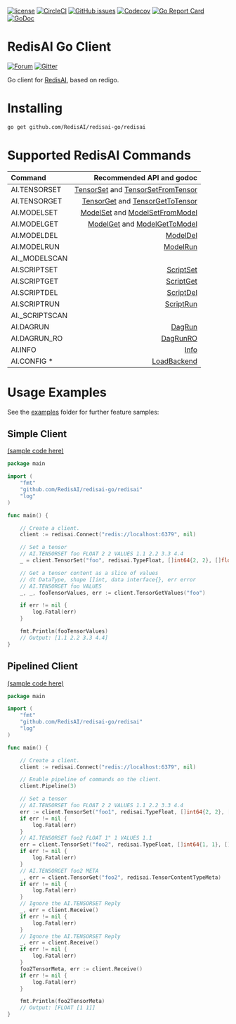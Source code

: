 [![license](https://img.shields.io/github/license/RediSearch/redisearch-go.svg)](https://github.com/RedisAI/redisai-go)
[![CircleCI](https://circleci.com/gh/RedisAI/redisai-go/tree/master.svg?style=svg)](https://circleci.com/gh/RedisAI/redisai-go/tree/master)
[![GitHub issues](https://img.shields.io/github/release/RedisAI/redisai-go.svg)](https://github.com/RedisAI/redisai-go/releases/latest)
[![Codecov](https://codecov.io/gh/RedisAI/redisai-go/branch/master/graph/badge.svg)](https://codecov.io/gh/RedisAI/redisai-go)
[![Go Report Card](https://goreportcard.com/badge/github.com/RedisAI/redisai-go)](https://goreportcard.com/report/github.com/RedisAI/redisai-go)
[![GoDoc](https://godoc.org/github.com/RedisAI/redisai-go?status.svg)](https://godoc.org/github.com/RedisAI/redisai-go)

# RedisAI Go Client
[![Forum](https://img.shields.io/badge/Forum-RedisAI-blue)](https://forum.redislabs.com/c/modules/redisai)
[![Gitter](https://badges.gitter.im/RedisLabs/RedisAI.svg)](https://gitter.im/RedisLabs/RedisAI?utm_source=badge&utm_medium=badge&utm_campaign=pr-badge)

Go client for [RedisAI](http://redisai.io), based on redigo.

# Installing 

```sh
go get github.com/RedisAI/redisai-go/redisai
```

# Supported RedisAI Commands

| Command | Recommended API and godoc  |
| :---          |  ----: |
AI.TENSORSET | [TensorSet](https://godoc.org/github.com/RedisAI/redisai-go/redisai#Client.TensorSet) and [TensorSetFromTensor](https://godoc.org/github.com/RedisAI/redisai-go/redisai#Client.TensorSetFromTensor)
AI.TENSORGET | [TensorGet](https://godoc.org/github.com/RedisAI/redisai-go/redisai#Client.TensorGet) and [TensorGetToTensor](https://godoc.org/github.com/RedisAI/redisai-go/redisai#Client.TensorGetToTensor)
AI.MODELSET | [ModelSet](https://godoc.org/github.com/RedisAI/redisai-go/redisai#Client.ModelSet) and [ModelSetFromModel](https://godoc.org/github.com/RedisAI/redisai-go/redisai#Client.ModelSetFromModel)
AI.MODELGET | [ModelGet](https://godoc.org/github.com/RedisAI/redisai-go/redisai#Client.ModelGet) and [ModelGetToModel](https://godoc.org/github.com/RedisAI/redisai-go/redisai#Client.ModelGetToModel)
AI.MODELDEL | [ModelDel](https://godoc.org/github.com/RedisAI/redisai-go/redisai#Client.ModelDel)
AI.MODELRUN | [ModelRun](https://godoc.org/github.com/RedisAI/redisai-go/redisai#Client.ModelRun)
AI._MODELSCAN |  
AI.SCRIPTSET | [ScriptSet](https://godoc.org/github.com/RedisAI/redisai-go/redisai#Client.ScriptSet)
AI.SCRIPTGET | [ScriptGet](https://godoc.org/github.com/RedisAI/redisai-go/redisai#Client.ScriptGet)
AI.SCRIPTDEL | [ScriptDel](https://godoc.org/github.com/RedisAI/redisai-go/redisai#Client.ScriptRun)
AI.SCRIPTRUN | [ScriptRun](https://godoc.org/github.com/RedisAI/redisai-go/redisai#Client.ScriptDel)
AI._SCRIPTSCAN |  
AI.DAGRUN | [DagRun](https://godoc.org/github.com/RedisAI/redisai-go/redisai#Client.DagRun)
AI.DAGRUN_RO | [DagRunRO](https://godoc.org/github.com/RedisAI/redisai-go/redisai#Client.DagRunRO)
AI.INFO |  [Info](https://godoc.org/github.com/RedisAI/redisai-go/redisai#Client.Info)
AI.CONFIG * | [LoadBackend](https://godoc.org/github.com/RedisAI/redisai-go/redisai#Client.LoadBackend)


# Usage Examples
See the [examples](./examples) folder for further feature samples:

## Simple Client 
[(sample code here)](./examples/redisai_simple_client)

```go
package main

import (
	"fmt"
	"github.com/RedisAI/redisai-go/redisai"
	"log"
)

func main() {

	// Create a client.
	client := redisai.Connect("redis://localhost:6379", nil)

	// Set a tensor
	// AI.TENSORSET foo FLOAT 2 2 VALUES 1.1 2.2 3.3 4.4
	_ = client.TensorSet("foo", redisai.TypeFloat, []int64{2, 2}, []float32{1.1, 2.2, 3.3, 4.4})

	// Get a tensor content as a slice of values
	// dt DataType, shape []int, data interface{}, err error
	// AI.TENSORGET foo VALUES
	_, _, fooTensorValues, err := client.TensorGetValues("foo")

	if err != nil {
		log.Fatal(err)
	}

	fmt.Println(fooTensorValues)
	// Output: [1.1 2.2 3.3 4.4]
}
```

## Pipelined Client 
[(sample code here)](./examples/redisai_pipelined_client)
```go
package main

import (
	"fmt"
	"github.com/RedisAI/redisai-go/redisai"
	"log"
)

func main() {

	// Create a client.
	client := redisai.Connect("redis://localhost:6379", nil)

	// Enable pipeline of commands on the client.
	client.Pipeline(3)

	// Set a tensor
	// AI.TENSORSET foo FLOAT 2 2 VALUES 1.1 2.2 3.3 4.4
	err := client.TensorSet("foo1", redisai.TypeFloat, []int64{2, 2}, []float32{1.1, 2.2, 3.3, 4.4})
	if err != nil {
		log.Fatal(err)
	}
	// AI.TENSORSET foo2 FLOAT 1" 1 VALUES 1.1
	err = client.TensorSet("foo2", redisai.TypeFloat, []int64{1, 1}, []float32{1.1})
	if err != nil {
		log.Fatal(err)
	}
	// AI.TENSORGET foo2 META
	_, err = client.TensorGet("foo2", redisai.TensorContentTypeMeta)
	if err != nil {
		log.Fatal(err)
	}
	// Ignore the AI.TENSORSET Reply
	_, err = client.Receive()
	if err != nil {
		log.Fatal(err)
	}
	// Ignore the AI.TENSORSET Reply
	_, err = client.Receive()
	if err != nil {
		log.Fatal(err)
	}
	foo2TensorMeta, err := client.Receive()
	if err != nil {
		log.Fatal(err)
	}

	fmt.Println(foo2TensorMeta)
	// Output: [FLOAT [1 1]]
}
```
